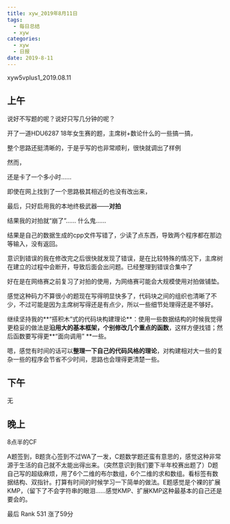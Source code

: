 ```yaml
---
title: xyw_2019年8月11日
tags: 
  - 每日总结
  - xyw
categories:
  - xyw
  - 日报
date: 2019-8-11
---
```


xyw5vplus1_2019.08.11

## 上午

说好不写题的呢？说好只写几分钟的呢？

开了一道HDU6287 18年女生赛的题，主席树+数论什么的一些搞一搞，

整个思路还挺清晰的，于是乎写的也非常顺利，很快就调出了样例

然而，

还是卡了一个多小时……

即使在网上找到了一个思路极其相近的也没有改出来，

最后，只好启用我的本地终极武器——**对拍**

结果我的对拍就“崩了”……   什么鬼……

结果是自己的数据生成的cpp文件写错了，少读了点东西，导致两个程序都在那边等输入，没有返回。

意识到错误的我在修改完之后很快就发现了错误，是在比较特殊的情况下，主席树在建立的过程中会断开，导致后面会出问题。已经整理到错误合集中了

好在是在网络赛之前复习了对拍的使用，为网络赛可能会大规模使用对拍做铺垫。

感觉这种码力不算很小的题现在写得明显快多了，代码块之间的组织也清晰了不少，不过可能是因为主席树写得还是有点少，所以一些细节处理得还是不够好。

继续坚持我的**“搭积木”式的代码块构建理论**：使用一些数据结构的时候我觉得更稳妥的做法是**沿用大的基本框架，个别修改几个重点的函数**，这样方便找错；然后函数要写得更**“面向调用” **一些。

嗯，感觉有时间的话可以**整理一下自己的代码风格的理论**，对构建相对大一些的复杂一些的程序会节省不少时间，思路也会理得更清楚一些。

## 下午 ##

无

## 晚上 ##

8点半的CF

A题签到，B题贪心签到不过WA了一发，C题数学题还蛮有意思的，感觉这种非常源于生活的自己就不太能出得出来。（突然意识到我们要下半年校赛出题了）D题自己写的超级麻烦，用了6个二维的布尔数组，6个二维的求和数组。看标签有数据结构、双指针。打算有时间的时候学习一下简单的做法。E题感觉是个裸的扩展KMP，（留下了不会字符串的眼泪……感觉KMP、扩展KMP这种最基本的自己还是要会的。

最后 Rank 531 涨了59分



